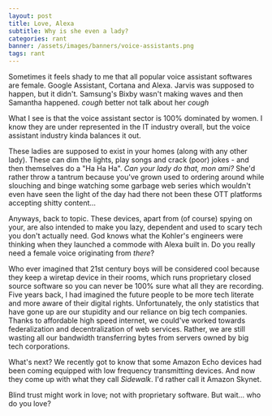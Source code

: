 ```yaml
---
layout: post
title: Love, Alexa
subtitle: Why is she even a lady?
categories: rant
banner: /assets/images/banners/voice-assistants.png
tags: rant
---
```


Sometimes it feels shady to me that all popular voice assistant softwares are female. Google Assistant, Cortana and Alexa. Jarvis was supposed to happen, but it didn't. Samsung's Bixby wasn't making waves and then Samantha happened. _cough_ better not talk about her _cough_

What I see is that the voice assistant sector is 100% dominated by women. I know they are under represented in the IT industry overall, but the voice assistant industry kinda balances it out.

These ladies are supposed to exist in your homes (along with any other lady). These can dim the lights, play songs and crack (poor) jokes - and then themselves do a "Ha Ha Ha". _Can your lady do that, mon ami?_ She'd rather throw a tantrum because you've grown used to ordering around while slouching and binge watching some garbage web series which wouldn't even have seen the light of the day had there not been these OTT platforms accepting shitty content...

Anyways, back to topic. These devices, apart from (of course) spying on your, are also intended to make you lazy, dependent and used to scary tech you don't actually need. God knows what the Kohler's engineers were thinking when they launched a commode with Alexa built in. Do you really need a female voice originating from _there_?

Who ever imagined that 21st century boys will be considered cool because they keep a wiretap device in their rooms, which runs proprietary closed source software so you can never be 100% sure what all they are recording. Five years back, I had imagined the future people to be more tech literate and more aware of their digital rights. Unfortunately, the only statistics that have gone up are our stupidity and our reliance on big tech companies. Thanks to affordable high speed internet, we could've worked towards federalization and decentralization of web services. Rather, we are still wasting all our bandwidth transferring bytes from servers owned by big tech corporations.

What's next? We recently got to know that some Amazon Echo devices had been coming equipped with low frequency transmitting devices. And now they come up with what they call _Sidewalk_. I'd rather call it Amazon Skynet.

Blind trust might work in love; not with proprietary software. But wait... who do you love?
